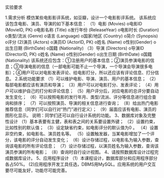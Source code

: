 实验要求

1.需求分析
模仿某些电影影评系统，如豆瓣，设计一个电影影评系统。
该系统应该包含电影、演员、导演的如下基本信息：
（1）电影 (Movies)
o电影ID (MovieID, PK)
o电影名称 (Title)
o发行年份 (ReleaseYear)
o电影时长 (Duration)
o类型/流派 (Genre)
o语言 (Language)
o国家/地区 (Country)
o简介 (Synopsis)
o评分
(2)演员 (Actors)
o演员ID (ActorID, PK)
o姓名 (Name)
o性别(Gender)
o出生日期 (BirthDate)
o国籍 (Nationality)
（3）导演 (Directors)
o导演ID (DirectorID, PK)
o姓名 (Name)
o性别(Gender)
o出生日期 (BirthDate)
o国籍 (Nationality)
该系统还应包含：①注册用户的基本信息；②演员参演电影的信息；③导演电影的信息（一部电影可能不止一个导演，一个导演会导演很多电影）；④用户可以对电影发表评论、给电影打分，所以还应该有评论信息、打分信息。
2.系统功能要求
（1）可以维护电影、导演、演员、用户的基本信息；
（2）每部电影都应该有演员和导演；
（3）用户可以对电影打分、发表评论；
（4）用户可以维护自己的打分和评论信息；
（5）用户评分后，对应电影的总评分要自动发生变化；
（6）可以按照电影的发行年月、类型/流派、评分等信息进行组合查询和排序；
（7）可以按照演员、导演的相关信息进行查询；
（8）给出热门电影推荐信息（同学们可以自行对“热门”进行定义）；
（9）届面应该有电影、演员的图形化显示。
说明：同学们还可以自行设计系统的功能。
3、数据库对象及完整性设计
（1）基本表要有主健，表和表之间的关系要设置外键；
（2）设置约束， 比如性别的默认值；
（3）设定缺省约束，如电影评分的默认值为0 。
（4）设置非空约束，如电影名、演员姓名等。
（5）设置触发器，当某电影增加了一个评分，该电影的评分自动发生变化；
（6）设计存储过程，以电影名为输入参数，查询该电影的所有评论信息；
（7）设计存储过程，以演员姓名为输入参数，查询该演员参演的所有电影；
（8）查询时自行设计视图。
4、请按照数据库设计过程完成数据库设计。
5、应用程序设计
 （1）本课程设计，数据库部分和应用程序部分各占50%。
(2)应用程序开发工具任选，DBMS用MySQL。应用系统的用户交互要尽可能友好，功能尽可能完善。
